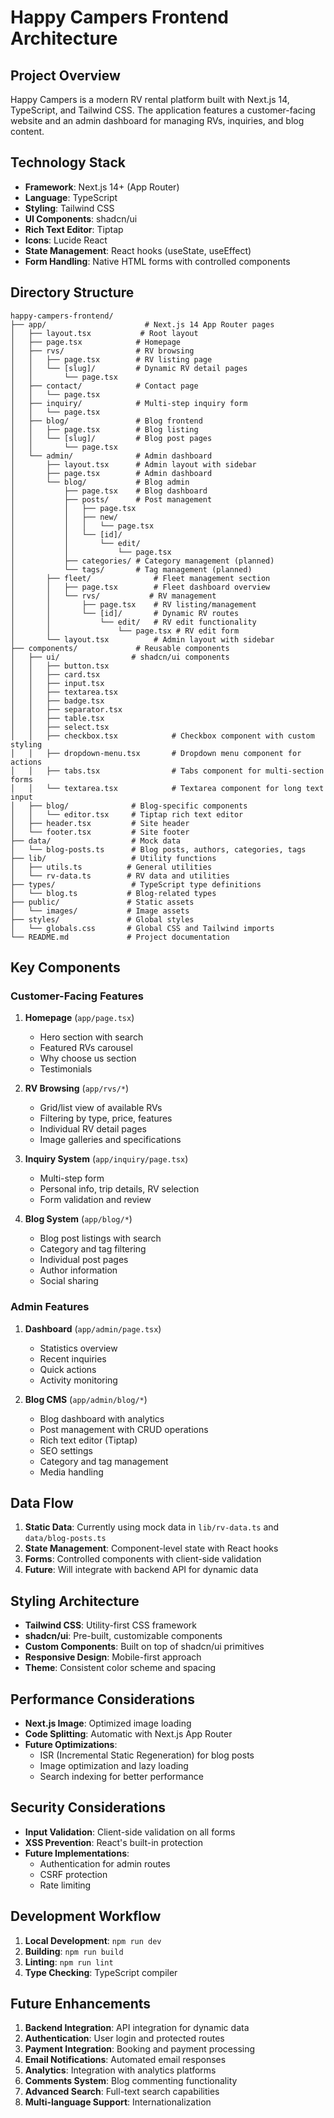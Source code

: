 # Happy Campers Frontend Architecture

## Project Overview
Happy Campers is a modern RV rental platform built with Next.js 14, TypeScript, and Tailwind CSS. The application features a customer-facing website and an admin dashboard for managing RVs, inquiries, and blog content.

## Technology Stack
- **Framework**: Next.js 14+ (App Router)
- **Language**: TypeScript
- **Styling**: Tailwind CSS
- **UI Components**: shadcn/ui
- **Rich Text Editor**: Tiptap
- **Icons**: Lucide React
- **State Management**: React hooks (useState, useEffect)
- **Form Handling**: Native HTML forms with controlled components

## Directory Structure

```
happy-campers-frontend/
├── app/                      # Next.js 14 App Router pages
│   ├── layout.tsx           # Root layout
│   ├── page.tsx            # Homepage
│   ├── rvs/                # RV browsing
│   │   ├── page.tsx        # RV listing page
│   │   └── [slug]/         # Dynamic RV detail pages
│   │       └── page.tsx
│   ├── contact/            # Contact page
│   │   └── page.tsx
│   ├── inquiry/            # Multi-step inquiry form
│   │   └── page.tsx
│   ├── blog/               # Blog frontend
│   │   ├── page.tsx        # Blog listing
│   │   └── [slug]/         # Blog post pages
│   │       └── page.tsx
│   └── admin/              # Admin dashboard
│       ├── layout.tsx      # Admin layout with sidebar
│       ├── page.tsx        # Admin dashboard
│       └── blog/           # Blog admin
│           ├── page.tsx    # Blog dashboard
│           ├── posts/      # Post management
│           │   ├── page.tsx
│           │   ├── new/
│           │   │   └── page.tsx
│           │   └── [id]/
│           │       └── edit/
│           │           └── page.tsx
│           ├── categories/ # Category management (planned)
│           └── tags/       # Tag management (planned)
│       ├── fleet/              # Fleet management section
│       │   ├── page.tsx        # Fleet dashboard overview
│       │   └── rvs/           # RV management
│       │       ├── page.tsx    # RV listing/management
│       │       └── [id]/       # Dynamic RV routes
│       │           └── edit/   # RV edit functionality
│       │               └── page.tsx # RV edit form
│       └── layout.tsx          # Admin layout with sidebar
├── components/             # Reusable components
│   ├── ui/                # shadcn/ui components
│   │   ├── button.tsx
│   │   ├── card.tsx
│   │   ├── input.tsx
│   │   ├── textarea.tsx
│   │   ├── badge.tsx
│   │   ├── separator.tsx
│   │   ├── table.tsx
│   │   ├── select.tsx
│   │   ├── checkbox.tsx            # Checkbox component with custom styling
│   │   ├── dropdown-menu.tsx       # Dropdown menu component for actions
│   │   ├── tabs.tsx                # Tabs component for multi-section forms
│   │   └── textarea.tsx            # Textarea component for long text input
│   ├── blog/              # Blog-specific components
│   │   └── editor.tsx     # Tiptap rich text editor
│   ├── header.tsx         # Site header
│   └── footer.tsx         # Site footer
├── data/                  # Mock data
│   └── blog-posts.ts      # Blog posts, authors, categories, tags
├── lib/                   # Utility functions
│   ├── utils.ts          # General utilities
│   └── rv-data.ts        # RV data and utilities
├── types/                 # TypeScript type definitions
│   └── blog.ts           # Blog-related types
├── public/               # Static assets
│   └── images/           # Image assets
├── styles/               # Global styles
│   └── globals.css       # Global CSS and Tailwind imports
└── README.md             # Project documentation
```

## Key Components

### Customer-Facing Features
1. **Homepage** (`app/page.tsx`)
   - Hero section with search
   - Featured RVs carousel
   - Why choose us section
   - Testimonials

2. **RV Browsing** (`app/rvs/*`)
   - Grid/list view of available RVs
   - Filtering by type, price, features
   - Individual RV detail pages
   - Image galleries and specifications

3. **Inquiry System** (`app/inquiry/page.tsx`)
   - Multi-step form
   - Personal info, trip details, RV selection
   - Form validation and review

4. **Blog System** (`app/blog/*`)
   - Blog post listings with search
   - Category and tag filtering
   - Individual post pages
   - Author information
   - Social sharing

### Admin Features
1. **Dashboard** (`app/admin/page.tsx`)
   - Statistics overview
   - Recent inquiries
   - Quick actions
   - Activity monitoring

2. **Blog CMS** (`app/admin/blog/*`)
   - Blog dashboard with analytics
   - Post management with CRUD operations
   - Rich text editor (Tiptap)
   - SEO settings
   - Category and tag management
   - Media handling

## Data Flow
1. **Static Data**: Currently using mock data in `lib/rv-data.ts` and `data/blog-posts.ts`
2. **State Management**: Component-level state with React hooks
3. **Forms**: Controlled components with client-side validation
4. **Future**: Will integrate with backend API for dynamic data

## Styling Architecture
- **Tailwind CSS**: Utility-first CSS framework
- **shadcn/ui**: Pre-built, customizable components
- **Custom Components**: Built on top of shadcn/ui primitives
- **Responsive Design**: Mobile-first approach
- **Theme**: Consistent color scheme and spacing

## Performance Considerations
- **Next.js Image**: Optimized image loading
- **Code Splitting**: Automatic with Next.js App Router
- **Future Optimizations**:
  - ISR (Incremental Static Regeneration) for blog posts
  - Image optimization and lazy loading
  - Search indexing for better performance

## Security Considerations
- **Input Validation**: Client-side validation on all forms
- **XSS Prevention**: React's built-in protection
- **Future Implementations**:
  - Authentication for admin routes
  - CSRF protection
  - Rate limiting

## Development Workflow
1. **Local Development**: `npm run dev`
2. **Building**: `npm run build`
3. **Linting**: `npm run lint`
4. **Type Checking**: TypeScript compiler

## Future Enhancements
1. **Backend Integration**: API integration for dynamic data
2. **Authentication**: User login and protected routes
3. **Payment Integration**: Booking and payment processing
4. **Email Notifications**: Automated email responses
5. **Analytics**: Integration with analytics platforms
6. **Comments System**: Blog commenting functionality
7. **Advanced Search**: Full-text search capabilities
8. **Multi-language Support**: Internationalization
